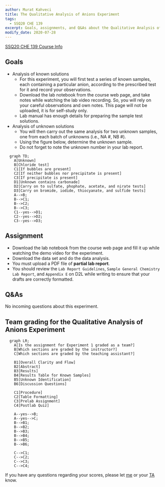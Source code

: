 ```yaml
---
author: Murat Kahveci
title: The Qualitative Analysis of Anions Experiment
tags: 
  - SSQ20 CHE 139
excerpt: Goals, assignments, and Q&As about the Qualitative Analysis of Anions.
modify_date: 2020-07-28
---
```

<a class="button button--outline-success button--pill button--xs" href="/tpv">SSQ20 CHE 139 Course Info</a>

## Goals

* Analysis of known solutions 
    - For this experiment, you will first test a series of known samples, each containing a particular anion, according to the prescribed test for it and record your observations.
    - Download the lab notebook from the course web page, and take notes  while watching the lab video recording. So, you will rely on your careful observations and own notes. This page will not be uploaded, it is for self-study only.
    - Lab manual has enough details for preparing the sample test solutions.
* Analysis of unknown solutions 
    - You will then carry out the same analysis for two unknown samples, one from each batch of unknowns (i.e., NA \#, NB \#).
    - Using the figure below, determine the unknown sample.
    - Do not forget to note the unknown number in your lab report.

```mermaid
  graph TD;
    A[Unknown]
    B[Chloride test]
    C1[If bubbles are present]
    C2[If neither bubbles nor precipitate is present]
    C3[If precipitate is present]
    D1[Unknown contains carbonade]
    D2[Carry on to sulfate, phophate, acetate, and nirate tests]
    D3[Carry on bromide, iodide, thiocyanate, and sulfide tests]
    A-->B;
    B-->C1;
    B-->C2;
    B-->C3;
    C1--yes-->D1;
    C2--yes-->D2;
    C3--yes-->D3;
```    

## Assignment

- Download the lab notebook from the course web page and fill it up while watching the demo video for the experiment.
- Download the data set and do the data analysis. 
- You must upload a PDF file of __partial lab report__.
- You should review the `Lab Report Guidelines`, `Sample General Chemistry Lab Report`, and `Appendix E` on D2L while writing to ensure that your drafts are correctly formatted.

## Q&As 

No incoming questions about this experiment.

## Team grading for the Qualitative Analysis of Anions Experiment

```mermaid
  graph LR;
    A[Is the assignment for Experiment 1 graded as a team?]
    B[Which sections are graded by the instructor?]
    C[Which sections are graded by the teaching assistant?]

    B1[Overall Clarity and Flow]
    B2[Abstract]
    B3[Results]
    B4[Results Table for Known Samples]
    B5[Unknown Identification]
    B6[Discussion Questions]

    C1[Procedure]
    C2[Table Formatting]
    C3[Prelab Assignment]
    C4[Postlab Quiz]

    A--yes-->B;
    A--yes-->C;
    B-->B1;
    B-->B2;
    B-->B3;
    B-->B4;
    B-->B5;
    B-->B6;

    C-->C1;
    C-->C2;
    C-->C3;
    C-->C4;
```

If you have any questions regarding your scores, please let [me](mailto:mkahveci@depaul.edu) or your [TA](mailto:brownt1129@gmail.com) know.